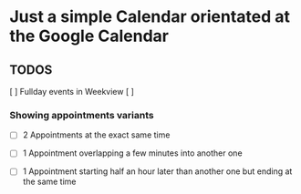 # Just a simple Calendar orientated at the Google Calendar

## TODOS
[ ] Fullday events in Weekview
[ ]

### Showing appointments variants
- [ ] 2 Appointments at the exact same time

- [ ] 1 Appointment overlapping a few minutes into another one

- [ ] 1 Appointment starting half an hour later than another one but ending at the same time 